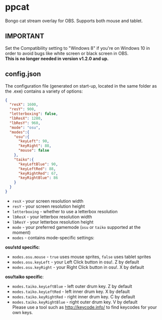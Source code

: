 # ppcat
Bongo cat stream overlay for OBS.
Supports both mouse and tablet.

## IMPORTANT
Set the Compatibility setting to "Windows 8" if you're on Windows 10 in order to avoid bugs like white screen or black screen in OBS.  
**This is no longer needed in version v1.2.0 and up.**

## config.json
The configuration file (generated on start-up, located in the same folder as the .exe) contains a variety of options:
```json
{
  "resX": 1600,
  "resY": 900,
  "letterboxing": false,
  "lbResX": 1280,
  "lbResY": 960,
  "mode": "osu",
  "modes":{
    "osu":{
      "keyLeft": 90,
      "keyRight": 88,
      "mouse": false
    },
    "taiko":{
      "keyLeftBlue": 90,
      "keyLeftRed": 88,
      "keyRightRed": 67,
      "keyRightBlue": 86
    }
  }
}
```
* `resX` - your screen resolution width  
* `resY` - your screen resolution height  
* `letterboxing` - whether to use a letterbox resolution  
* `lbResX` - your letterbox resolution width  
* `lbResY` - your letterbox resolution height  
* `mode` - your preferred gamemode (`osu` or `taiko` supported at the moment)  
* `modes` - contains mode-specific settings:  

**osu!std specific**:  
  * `modes.osu.mouse` - `true` uses mouse sprites, `false` uses tablet sprites  
  * `modes.osu.keyLeft` - your Left Click button in osu!. Z by default  
  * `modes.osu.keyRight` - your Right Click button in osu!. X by default  
  
**osu!taiko specific**:  
  * `modes.taiko.keyLeftBlue` - left outer drum key. Z by default
  * `modes.taiko.keyLeftRed` - left inner drum key. X by default
  * `modes.taiko.keyRightRed` - right inner drum key. C by default
  * `modes.taiko.keyRightBlue` - right outer drum key. V by default  
Please use a tool such as http://keycode.info/ to find keycodes for your own keys.
